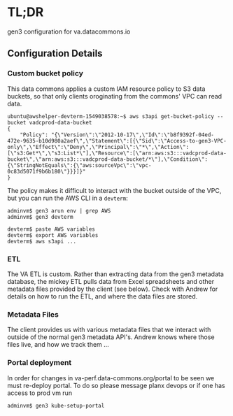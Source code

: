 # TL;DR

gen3 configuration for va.datacommons.io

## Configuration Details

### Custom bucket policy

This data commons applies a custom IAM resource policy to S3 data buckets, so that
only clients oroginating from the commons' VPC can read data.

```
ubuntu@awshelper-devterm-1549038578:~$ aws s3api get-bucket-policy --bucket vadcprod-data-bucket
{
    "Policy": "{\"Version\":\"2012-10-17\",\"Id\":\"b8f9392f-04ed-472e-9635-b10d980a2aef\",\"Statement\":[{\"Sid\":\"Access-to-gen3-VPC-only\",\"Effect\":\"Deny\",\"Principal\":\"*\",\"Action\":[\"s3:Get*\",\"s3:List*\"],\"Resource\":[\"arn:aws:s3:::vadcprod-data-bucket\",\"arn:aws:s3:::vadcprod-data-bucket/*\"],\"Condition\":{\"StringNotEquals\":{\"aws:sourceVpc\":\"vpc-0c83d5071f9b6b180\"}}}]}"
}

```

The policy makes it difficult to interact with the bucket outside of the VPC,
but you can run the AWS CLI in a `devterm`:

```
adminvm$ gen3 arun env | grep AWS
adminvm$ gen3 devterm

devterm$ paste AWS variables
devterm$ export AWS variables
devterm$ aws s3api ...
```

### ETL

The VA ETL is custom.  Rather than extracting data from
the gen3 metadata database, the mickey ETL pulls data from
Excel spreadsheets and other metadata files provided by the client
(see below).  Check with Andrew for details on how to run the ETL,
and where the data files are stored.


### Metadata Files

The client provides us with various metadata files that we interact
with outside of the normal gen3 metadata API's.  Andrew knows where
those files live, and how we track them ...

### Portal deployment

In order for changes in va-perf.data-commons.org/portal to be seen we must
re-deploy portal. To do so please message planx devops or if one has 
access to prod vm run 

```
adminvm$ gen3 kube-setup-portal
```